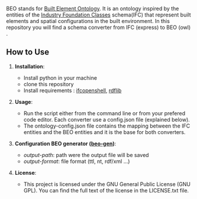 BEO stands for [Built Element Ontology](https://cramonell.github.io/beo/actual/index-en.html). It is an ontology inspired by  the entities of the [Industry Foundation Classes](https://ifc43-docs.standards.buildingsmart.org/) schema(IFC) that represent built elements and spatial configurations in the built environment. In this repository you will find a schema converter from IFC (express) to BEO (owl) . 


## How to Use
1. **Installation**:
   - Install python in your machine
   - clone this repository
   - Install requirements : [ifcopenshell](https://ifcopenshell.org/), [rdflib](https://rdflib.readthedocs.io/en/stable/index.html)

2. **Usage**:
   - Run the script  either from the command line or from your prefered code editor. Each converter use a config.json file (explained below).
   - The ontology-config.json file contains the mapping between the IFC entities and the BEO entities and it is the base for both converters.

3. **Configuration BEO generator ([beo-gen](https://github.com/cramonell/beo/tree/main/beo-gen))**:
   - *output-path*: path were the output file will be saved
   - *output-format*: file format (ttl, nt, rdf/xml ...)

4. **License**:
   - This project is licensed under the GNU General Public License (GNU GPL). You can find the full text of the license in the LICENSE.txt file.



